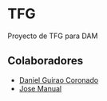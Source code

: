 # TFG
Proyecto de TFG para DAM


## Colaboradores
- [Daniel Guirao Coronado](https://github.com/GuiraoDax-Con)
- [Jose Manual](josemanuel2001135@gmail.com)
